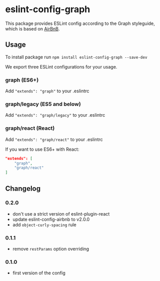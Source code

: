 # eslint-config-graph

This package provides ESLint config according to the Graph styleguide, which is based on [AirBnB](https://github.com/airbnb/javascript).

## Usage

To install package run `npm install eslint-config-graph --save-dev`

We export three ESLint configurations for your usage.

### graph (ES6+)

Add `"extends": "graph"` to your .eslintrc

### graph/legacy (ES5 and below)

Add `"extends": "graph/legacy"` to your .eslintrc

### graph/react (React)

Add `"extends": "graph/react"` to your .eslintrc

If you want to use ES6+ with React:

```json
"extends": [
    "graph",
    "graph/react"
]
```

## Changelog

### 0.2.0
- don't use a strict version of eslint-plugin-react
- update eslint-config-airbnb to v2.0.0
- add `object-curly-spacing` rule

### 0.1.1
- remove `restParams` option overriding

### 0.1.0
- first version of the config
